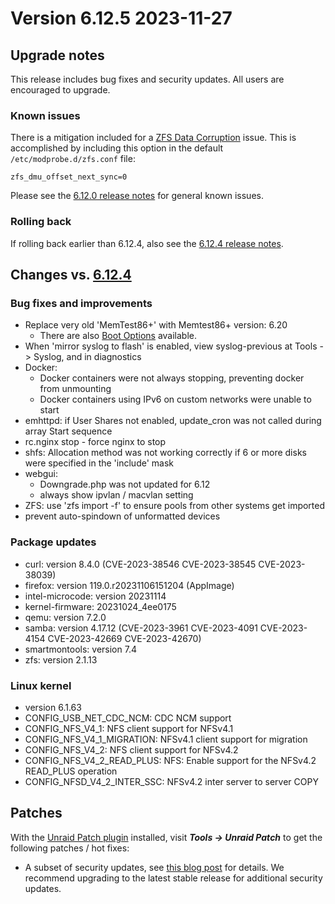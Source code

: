 # Version 6.12.5 2023-11-27

## Upgrade notes

This release includes bug fixes and security updates.  All users are encouraged to upgrade.

### Known issues

There is a mitigation included for a [ZFS Data Corruption](https://github.com/openzfs/zfs/issues/15526) issue.  This is accomplished
by including this option in the default `/etc/modprobe.d/zfs.conf` file:

`zfs_dmu_offset_next_sync=0`

Please see the [6.12.0 release notes](6.12.0.md#known-issues) for general known issues.

### Rolling back

If rolling back earlier than 6.12.4, also see the [6.12.4 release notes](6.12.4.md#rolling-back).

## Changes vs. [6.12.4](6.12.4.md)

### Bug fixes and improvements

* Replace very old 'MemTest86+' with Memtest86+ version: 6.20
  * There are also [Boot Options](https://github.com/memtest86plus/memtest86plus#boot-options) available.
* When 'mirror syslog to flash' is enabled, view syslog-previous at Tools -> Syslog, and in diagnostics
* Docker:
  * Docker containers were not always stopping, preventing docker from unmounting
  * Docker containers using IPv6 on custom networks were unable to start
* emhttpd: if User Shares not enabled, update_cron was not called during array Start sequence
* rc.nginx stop - force nginx to stop
* shfs: Allocation method was not working correctly if 6 or more disks were specified in the 'include' mask
* webgui:
  * Downgrade.php was not updated for 6.12
  * always show ipvlan / macvlan setting
* ZFS: use 'zfs import -f' to ensure pools from other systems get imported
* prevent auto-spindown of unformatted devices

### Package updates

* curl: version 8.4.0 (CVE-2023-38546 CVE-2023-38545 CVE-2023-38039)
* firefox: version 119.0.r20231106151204 (AppImage)
* intel-microcode: version 20231114
* kernel-firmware: 20231024_4ee0175
* qemu: version 7.2.0
* samba: version 4.17.12 (CVE-2023-3961 CVE-2023-4091 CVE-2023-4154 CVE-2023-42669 CVE-2023-42670)
* smartmontools: version 7.4
* zfs: version 2.1.13

### Linux kernel

* version 6.1.63
* CONFIG_USB_NET_CDC_NCM: CDC NCM support
* CONFIG_NFS_V4_1: NFS client support for NFSv4.1
* CONFIG_NFS_V4_1_MIGRATION: NFSv4.1 client support for migration
* CONFIG_NFS_V4_2: NFS client support for NFSv4.2
* CONFIG_NFS_V4_2_READ_PLUS: NFS: Enable support for the NFSv4.2 READ_PLUS operation
* CONFIG_NFSD_V4_2_INTER_SSC: NFSv4.2 inter server to server COPY

## Patches

With the [Unraid Patch plugin](https://forums.unraid.net/topic/185560-unraid-patch-plugin/) installed, visit ***Tools → Unraid Patch*** to get the following patches / hot fixes:

* A subset of security updates, see [this blog post](https://unraid.net/blog/cvd) for details. We recommend upgrading to the latest stable release for additional security updates.
